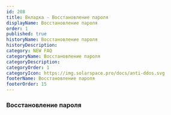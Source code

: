 ```yaml
---
id: 208
title: Вкладка - Восстановление пароля
displayName: Восстановление пароля
order: 1
published: true
historyName: Восстановление пароля
historyDescription: 
category: NEW FAQ
categoryName: Восстановление пароля
categoryDescription: 
categoryOrder: 1
categoryIcon: https://img.solarspace.pro/docs/anti-ddos.svg
footerName: Восстановление пароля
footerOrder: 15
---
```


### **Восстановление пароля**
